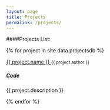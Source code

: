 ```yaml
---
layout: page
title: Projects 
permalink: /projects/
---
```


####Projects List:


{% for project in site.data.projectsdb %}
<section class="panel panel-default">
<div class="panel-body">
<div class="site-title">
<a href="{{ project.url }}"> {{ project.name }} </a>
<small class="text"> {{ project.author }} </small>
<div> <a href="{{ project.url }}"><h5> <span class="glyphicon glyphicon-globe"></span>  Code</h5></a>  </div>




</div>
<p> {{ project.description }} </p>
    </div>
</section>


{% endfor %}
